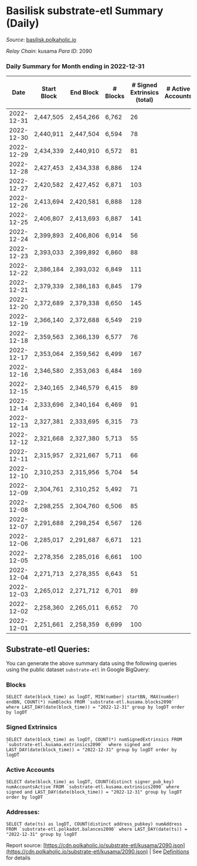 # Basilisk substrate-etl Summary (Daily)

_Source_: [basilisk.polkaholic.io](https://basilisk.polkaholic.io)

*Relay Chain*: kusama
*Para ID*: 2090



### Daily Summary for Month ending in 2022-12-31


| Date | Start Block | End Block | # Blocks | # Signed Extrinsics (total) | # Active Accounts | # Passive | # New | # Addresses with Balances | # Events | # Transfers | # XCM Transfers In | # XCM Transfers Out |
| ---- | ----------- | --------- | -------- | --------------------------- | ----------------- | --------- | ----- | ------------------------- | -------- | ----------- | ------------------ | ------------------- |
| 2022-12-31 | 2,447,505 | 2,454,266 | 6,762  | 26 |  |  |  | 16,888 | 20,636 | 33 ($954.41) | 7 ($374.18) | 6 ($310.83) |
| 2022-12-30 | 2,440,911 | 2,447,504 | 6,594  | 78 |  |  |  | 16,887 | 20,711 | 94 ($4,674.85) | 15 ($1,368.94) | 15 ($625.36) |
| 2022-12-29 | 2,434,339 | 2,440,910 | 6,572  | 81 |  |  |  | 16,887 | 20,781 | 115 ($5,142.43) | 20 ($2,158.44) | 15 ($1,047.32) |
| 2022-12-28 | 2,427,453 | 2,434,338 | 6,886  | 124 |  |  |  | 16,885 | 22,355 | 198 ($21,899.41) | 28 ($8,058.14) | 29 ($8,356.32) |
| 2022-12-27 | 2,420,582 | 2,427,452 | 6,871  | 103 |  |  |  | 16,876 | 21,849 | 126 ($7,630.56) | 18 ($718.23) | 22 ($4,938.60) |
| 2022-12-26 | 2,413,694 | 2,420,581 | 6,888  | 128 |  |  |  | 16,872 | 22,259 | 186 ($10,571.32) | 16 ($776.93) | 31 ($6,637.00) |
| 2022-12-25 | 2,406,807 | 2,413,693 | 6,887  | 141 |  |  |  | 16,873 | 22,466 | 208 ($26,693.04) | 31 ($8,760.93) | 21 ($3,683.87) |
| 2022-12-24 | 2,399,893 | 2,406,806 | 6,914  | 56 |  |  |  | 16,870 | 21,371 | 60 ($6,915.05) | 8 ($707.97) | 10 ($960.75) |
| 2022-12-23 | 2,393,033 | 2,399,892 | 6,860  | 88 |  |  |  | 16,868 | 21,598 | 108 ($7,473.54) | 14 ($2,244.57) | 12 ($206.23) |
| 2022-12-22 | 2,386,184 | 2,393,032 | 6,849  | 111 |  |  |  | 16,866 | 21,935 | 136 ($4,095.15) | 22 ($3,756.67) | 23 ($1,879.23) |
| 2022-12-21 | 2,379,339 | 2,386,183 | 6,845  | 179 |  |  |  | 16,863 | 22,734 | 214 ($18,766.20) | 27 ($7,584.68) | 26 ($3,933.69) |
| 2022-12-20 | 2,372,689 | 2,379,338 | 6,650  | 145 |  |  |  | 16,861 | 21,834 | 230 ($26,474.31) | 26 ($4,472.41) | 20 ($4,824.29) |
| 2022-12-19 | 2,366,140 | 2,372,688 | 6,549  | 219 |  |  |  | 16,858 | 22,083 | 259 ($48,617.29) | 23 ($6,318.51) | 24 ($8,799.67) |
| 2022-12-18 | 2,359,563 | 2,366,139 | 6,577  | 76 |  |  |  | 16,856 | 20,721 | 89 ($3,733.40) | 21 ($2,588.00) | 11 ($6,337.49) |
| 2022-12-17 | 2,353,064 | 2,359,562 | 6,499  | 167 |  |  |  | 16,854 | 21,667 | 102 ($4,132.48) | 14 ($2,117.58) | 17 ($641.21) |
| 2022-12-16 | 2,346,580 | 2,353,063 | 6,484  | 169 |  |  |  | 16,853 | 21,304 | 108 ($1,840.88) | 12 ($644.86) | 12 ($1,142.36) |
| 2022-12-15 | 2,340,165 | 2,346,579 | 6,415  | 89 |  |  |  | 16,850 | 20,290 | 111 ($6,191.46) | 12 ($1,872.81) | 9 ($5,651.71) |
| 2022-12-14 | 2,333,696 | 2,340,164 | 6,469  | 91 |  |  |  | 16,845 | 20,195 | 17 ($981.11) | 4 ($273.17) | 2 ($856.56) |
| 2022-12-13 | 2,327,381 | 2,333,695 | 6,315  | 73 |  |  |  | 16,845 | 19,877 | 76 ($5,732.76) | 19 ($1,090.52) | 9 ($927.78) |
| 2022-12-12 | 2,321,668 | 2,327,380 | 5,713  | 55 |  |  |  |  | 17,797 | 39 ($760.33) | 13 ($406.87) | 9 ($728.39) |
| 2022-12-11 | 2,315,957 | 2,321,667 | 5,711  | 66 |  |  |  | 16,843 | 17,800 | 29 ($1,089.03) | 7 ($698.82) | 7 ($1,915.27) |
| 2022-12-10 | 2,310,253 | 2,315,956 | 5,704  | 54 |  |  |  | 16,843 | 17,663 | 44 ($4,835.99) | 4 ($522.63) | 6 ($2,307.03) |
| 2022-12-09 | 2,304,761 | 2,310,252 | 5,492  | 71 |  |  |  | 16,842 | 17,202 | 51 ($4,785.89) | 8 ($1,214.61) | 7 ($939.05) |
| 2022-12-08 | 2,298,255 | 2,304,760 | 6,506  | 85 |  |  |  | 16,840 | 20,498 | 86 ($9,776.69) | 16 ($4,715.01) | 10 ($1,688.09) |
| 2022-12-07 | 2,291,688 | 2,298,254 | 6,567  | 126 |  |  |  | 16,840 | 21,092 | 130 ($9,563.11) | 12 ($5,618.17) | 26 ($4,856.49) |
| 2022-12-06 | 2,285,017 | 2,291,687 | 6,671  | 121 |  |  |  | 16,839 | 21,280 | 86 ($1,485.86) | 14 ($1,340.47) | 17 ($687.63) |
| 2022-12-05 | 2,278,356 | 2,285,016 | 6,661  | 100 |  |  |  | 16,834 | 21,227 | 47 ($2,087.61) | 8 ($1,319.33) | 6 ($996.49) |
| 2022-12-04 | 2,271,713 | 2,278,355 | 6,643  | 51 |  |  |  | 16,833 | 20,480 | 49 ($2,357.68) | 5 ($731.50) | 7 ($2,075.42) |
| 2022-12-03 | 2,265,012 | 2,271,712 | 6,701  | 89 |  |  |  | 16,835 | 21,266 | 126 ($11,575.13) | 22 ($4,666.33) | 15 ($2,147.41) |
| 2022-12-02 | 2,258,360 | 2,265,011 | 6,652  | 70 |  |  |  | 16,835 | 20,745 | 62 ($5,964.40) | 11 ($769.18) | 7 ($1,374.21) |
| 2022-12-01 | 2,251,661 | 2,258,359 | 6,699  | 100 |  |  |  | 16,834 | 21,345 | 119 ($17,642.19) | 22 ($2,851.23) | 18 ($5,745.31) |

## Substrate-etl Queries:
You can generate the above summary data using the following queries using the public dataset `substrate-etl` in Google BigQuery:


### Blocks
```
SELECT date(block_time) as logDT, MIN(number) startBN, MAX(number) endBN, COUNT(*) numBlocks FROM `substrate-etl.kusama.blocks2090`  where LAST_DAY(date(block_time)) = "2022-12-31" group by logDT order by logDT
```


### Signed Extrinsics
```
SELECT date(block_time) as logDT, COUNT(*) numSignedExtrinsics FROM `substrate-etl.kusama.extrinsics2090`  where signed and LAST_DAY(date(block_time)) = "2022-12-31" group by logDT order by logDT
```


### Active Accounts
```
SELECT date(block_time) as logDT, COUNT(distinct signer_pub_key) numAccountsActive FROM `substrate-etl.kusama.extrinsics2090` where signed and LAST_DAY(date(block_time)) = "2022-12-31" group by logDT order by logDT
```


### Addresses:
```
SELECT date(ts) as logDT, COUNT(distinct address_pubkey) numAddress FROM `substrate-etl.polkadot.balances2090` where LAST_DAY(date(ts)) = "2022-12-31" group by logDT
```



Report source: [https://cdn.polkaholic.io/substrate-etl/kusama/2090.json](https://cdn.polkaholic.io/substrate-etl/kusama/2090.json) | See [Definitions](/DEFINITIONS.md) for details
